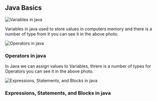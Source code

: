 ## Java Basics

![Variables in java](https://www.edureka.co/blog/wp-content/uploads/2017/04/Primitive_Data_Type.png)

Variables in java used to store values in computers memory and there is a number of type from it you can see it in the above photo.


![Operators in java](https://4.bp.blogspot.com/-MXlPUwZc-8I/W2s-xaxxdDI/AAAAAAAAIbc/RmOb4M0dSq8uaWA2wdCW6MdhM9ApRJoaQCLcBGAs/s1600/Java%2Boperators.jpg)

### Operators in java
In Java we can assign values to Variables, threre is a number of types for Operators you can see it in the above photo.

![Expressions, Statements, and Blocks in java](https://programmingpot.com/wp-content/uploads/2018/11/Java-Expressions-Statements-and-Blocks.png)

### Expressions, Statements, and Blocks in java